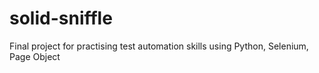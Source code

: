 # solid-sniffle
Final project for practising test automation skills using Python, Selenium, Page Object
